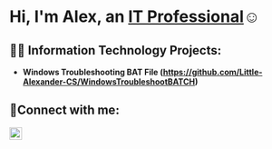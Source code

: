 <h1>Hi, I'm Alex, an <a href="https://www.linkedin.com/in/alexander-kuoma-little/">IT Professional</a>☺</h1>

<h2>👨‍💻 Information Technology Projects:</h2>

- <b>Windows Troubleshooting BAT File (https://github.com/Little-Alexander-CS/WindowsTroubleshootBATCH)</b>
<!--- - <b>osTicket (Help Desk Ticketing System)</b> -->
<!---  - [osTicket: Prerequisites and Installation](https://github.com/Little-Alexander-CS/osticket-prereqs) -->
<!---  - [osTicket: Post-Installation Configuration](https://github.com/Little-Alexander-CS/post-install-config) -->
<!---  - [osTicket: Ticket Lifecycle Examples](https://github.com/Little-Alexander-CS/ticket-lifecycle) -->
<!--- - <b>Microsoft Azure</b> -->
<!---  - [Configuring On-premises Active Directory within Azure VMs](https://github.com/Little-Alexander-CS/configure-ad) -->
<!---  - [Network Security Groups (NSGs) and Inspecting Network Protocols](https://github.com/Little-Alexander-CS/azure-network-protocols) -->

<h2>🤳Connect with me:</h2>

[<img align="left" alt="Alex's | LinkedIn" width="22px" src="https://cdn.jsdelivr.net/npm/simple-icons@v3/icons/linkedin.svg" />][linkedin]

[linkedin]: https://www.linkedin.com/in/alexander-kuoma-little/
